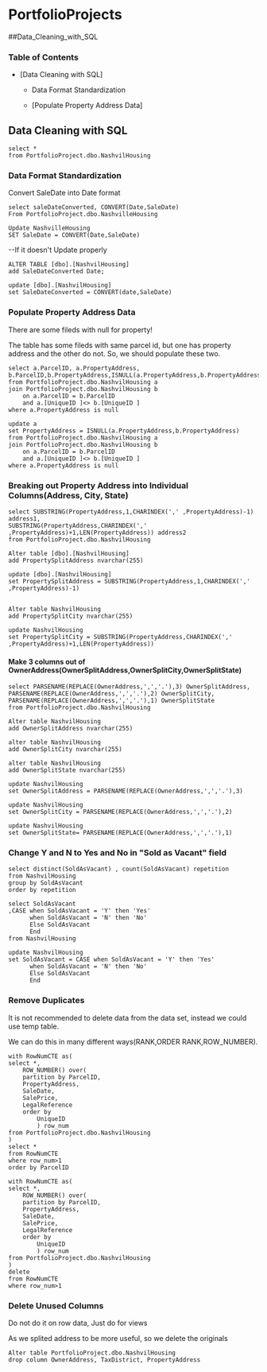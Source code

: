 # PortfolioProjects
##Data_Cleaning_with_SQL
### Table of Contents

- [Data Cleaning with SQL]
  
  - Data Format Standardization
  
  - [Populate Property Address Data]      
  

## Data Cleaning with SQL

```
select *
from PortfolioProject.dbo.NashvilHousing
```


### Data Format Standardization
Convert SaleDate into Date format

```
select saleDateConverted, CONVERT(Date,SaleDate)
From PortfolioProject.dbo.NashvilleHousing

Update NashvilleHousing
SET SaleDate = CONVERT(Date,SaleDate)
```

--If it doesn't Update properly

```
ALTER TABLE [dbo].[NashvilHousing]
add SaleDateConverted Date;

update [dbo].[NashvilHousing]
set SaleDateConverted = CONVERT(date,SaleDate)
```

### Populate Property Address Data
There are some fileds with null for property!

The table has some fileds with same parcel id, but one has property address and the other do not. So, we should populate these two.

```
select a.ParcelID, a.PropertyAddress, b.ParcelID,b.PropertyAddress,ISNULL(a.PropertyAddress,b.PropertyAddress)
from PortfolioProject.dbo.NashvilHousing a
join PortfolioProject.dbo.NashvilHousing b
	on a.ParcelID = b.ParcelID
	and a.[UniqueID ]<> b.[UniqueID ]
where a.PropertyAddress is null
```
```
update a
set PropertyAddress = ISNULL(a.PropertyAddress,b.PropertyAddress)
from PortfolioProject.dbo.NashvilHousing a
join PortfolioProject.dbo.NashvilHousing b
	on a.ParcelID = b.ParcelID
	and a.[UniqueID ]<> b.[UniqueID ]
where a.PropertyAddress is null
```

### Breaking out Property Address into Individual Columns(Address, City, State)

```
select SUBSTRING(PropertyAddress,1,CHARINDEX(',' ,PropertyAddress)-1) address1,
SUBSTRING(PropertyAddress,CHARINDEX(',' ,PropertyAddress)+1,LEN(PropertyAddress)) address2
from PortfolioProject.dbo.NashvilHousing
```
```
Alter table [dbo].[NashvilHousing]
add PropertySplitAddress nvarchar(255)

update [dbo].[NashvilHousing]
set PropertySplitAddress = SUBSTRING(PropertyAddress,1,CHARINDEX(',' ,PropertyAddress)-1)


Alter table NashvilHousing
add PropertySplitCity nvarchar(255)

update NashvilHousing
set PropertySplitCity = SUBSTRING(PropertyAddress,CHARINDEX(',' ,PropertyAddress)+1,LEN(PropertyAddress))
```

#### Make 3 columns out of OwnerAddress(OwnerSplitAddress,OwnerSplitCity,OwnerSplitState)
```
select PARSENAME(REPLACE(OwnerAddress,',','.'),3) OwnerSplitAddress,
PARSENAME(REPLACE(OwnerAddress,',','.'),2) OwnerSplitCity,
PARSENAME(REPLACE(OwnerAddress,',','.'),1) OwnerSplitState
from PortfolioProject.dbo.NashvilHousing
```
```
Alter table NashvilHousing
add OwnerSplitAddress nvarchar(255)

alter table NashvilHousing
add OwnerSplitCity nvarchar(255)

alter table NashvilHousing
add OwnerSplitState nvarchar(255)

update NashvilHousing
set OwnerSplitAddress = PARSENAME(REPLACE(OwnerAddress,',','.'),3)

update NashvilHousing
set OwnerSplitCity = PARSENAME(REPLACE(OwnerAddress,',','.'),2)

update NashvilHousing
set OwnerSplitState= PARSENAME(REPLACE(OwnerAddress,',','.'),1)
```

### Change Y and N to Yes and No in "Sold as Vacant" field
```
select distinct(SoldAsVacant) , count(SoldAsVacant) repetition
from NashvilHousing
group by SoldAsVacant
order by repetition
```
```
select SoldAsVacant
,CASE when SoldAsVacant = 'Y' then 'Yes'
	  when SoldAsVacant = 'N' then 'No'
	  Else SoldAsVacant
	  End
from NashvilHousing
```

```
update NashvilHousing
set SoldAsVacant = CASE when SoldAsVacant = 'Y' then 'Yes'
	  when SoldAsVacant = 'N' then 'No'
	  Else SoldAsVacant
	  End
```

### Remove Duplicates
It is not recommended to delete data from the data set, instead we could use temp table.

We can do this in many different ways(RANK,ORDER RANK,ROW_NUMBER).

```
with RowNumCTE as(
select *,
	ROW_NUMBER() over(
	partition by ParcelID,
	PropertyAddress,
	SaleDate,
	SalePrice,
	LegalReference
	order by 
		UniqueID
		) row_num
from PortfolioProject.dbo.NashvilHousing
)
select *
from RowNumCTE
where row_num>1
order by ParcelID
```
```
with RowNumCTE as(
select *,
	ROW_NUMBER() over(
	partition by ParcelID,
	PropertyAddress,
	SaleDate,
	SalePrice,
	LegalReference
	order by 
		UniqueID
		) row_num
from PortfolioProject.dbo.NashvilHousing
)
delete
from RowNumCTE
where row_num>1
```

### Delete Unused Columns
Do not do it on row data, Just do for views

As we splited address to be more useful, so we delete the originals
```
Alter table PortfolioProject.dbo.NashvilHousing
drop column OwnerAddress, TaxDistrict, PropertyAddress
```

